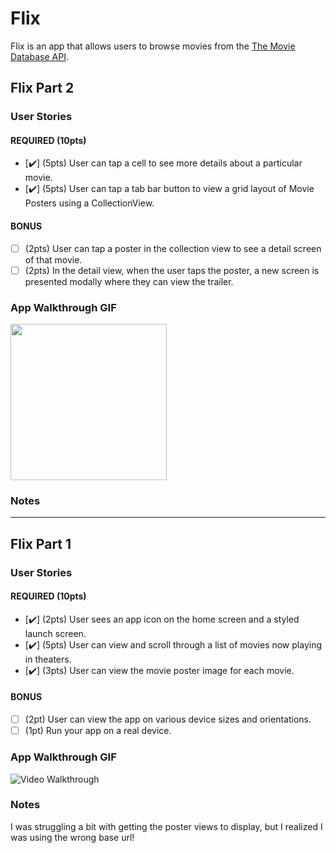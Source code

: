 # Flix

Flix is an app that allows users to browse movies from the [The Movie Database API](http://docs.themoviedb.apiary.io/#).

## Flix Part 2

### User Stories

#### REQUIRED (10pts)
- [✔️] (5pts) User can tap a cell to see more details about a particular movie.
- [✔️] (5pts) User can tap a tab bar button to view a grid layout of Movie Posters using a CollectionView.

#### BONUS
- [ ] (2pts) User can tap a poster in the collection view to see a detail screen of that movie.
- [ ] (2pts) In the detail view, when the user taps the poster, a new screen is presented modally where they can view the trailer.

### App Walkthrough GIF
<img src="ezgif.com-gif-maker (2).gif" width=250><br>

### Notes

---

## Flix Part 1

### User Stories

#### REQUIRED (10pts)
- [✔️] (2pts) User sees an app icon on the home screen and a styled launch screen.
- [✔️] (5pts) User can view and scroll through a list of movies now playing in theaters.
- [✔️] (3pts) User can view the movie poster image for each movie.

#### BONUS
- [ ] (2pt) User can view the app on various device sizes and orientations.
- [ ] (1pt) Run your app on a real device.

### App Walkthrough GIF

<img src='ezgif.com-gif-maker (1).gif' title='Video Walkthrough' width='' alt='Video Walkthrough' />

### Notes
I was struggling a bit with getting the poster views to display, but I realized I was using the wrong base url!
